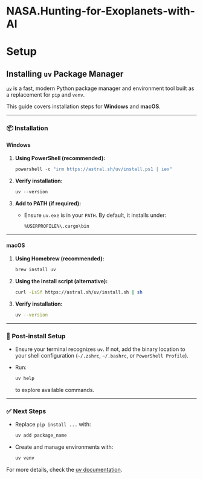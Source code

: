 # NASA.Hunting-for-Exoplanets-with-AI


# Setup
## Installing `uv` Package Manager

[`uv`](https://github.com/astral-sh/uv) is a fast, modern Python package manager and environment tool built as a replacement for `pip` and `venv`.

This guide covers installation steps for **Windows** and **macOS**.

---

### 📦 Installation

#### Windows

1. **Using PowerShell (recommended):**

   ```powershell
   powershell -c "irm https://astral.sh/uv/install.ps1 | iex"
   ```

2. **Verify installation:**

   ```powershell
   uv --version
   ```

3. **Add to PATH (if required):**

   * Ensure `uv.exe` is in your `PATH`. By default, it installs under:

     ```
     %USERPROFILE%\.cargo\bin
     ```

---

#### macOS

1. **Using Homebrew (recommended):**

   ```bash
   brew install uv
   ```

2. **Using the install script (alternative):**

   ```bash
   curl -LsSf https://astral.sh/uv/install.sh | sh
   ```

3. **Verify installation:**

   ```bash
   uv --version
   ```

---

### 🔧 Post-install Setup

* Ensure your terminal recognizes `uv`. If not, add the binary location to your shell configuration (`~/.zshrc`, `~/.bashrc`, or `PowerShell Profile`).
* Run:

  ```bash
  uv help
  ```

  to explore available commands.

---

### ✅ Next Steps

* Replace `pip install ...` with:

  ```bash
  uv add package_name
  ```
* Create and manage environments with:

  ```bash
  uv venv
  ```

For more details, check the [uv documentation](https://docs.astral.sh/uv/).
